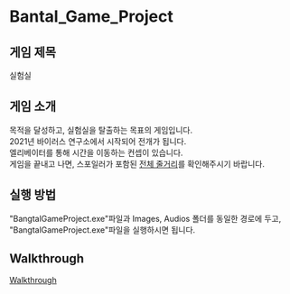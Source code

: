 # Bantal_Game_Project

## 게임 제목
실험실

## 게임 소개
목적을 달성하고, 실험실을 탈출하는 목표의 게임입니다.<br>
2021년 바이러스 연구소에서 시작되어 전개가 됩니다.<br>
엘리베이터를 통해 시간을 이동하는 컨셉이 있습니다.<br>
게임을 끝내고 나면, 스포일러가 포함된 [전체 줄거리]를 확인해주시기 바랍니다.

## 실행 방법
"BangtalGameProject.exe"파일과 Images, Audios 폴더를 동일한 경로에 두고, <br>
"BangtalGameProject.exe"파일을 실행하시면 됩니다.


## Walkthrough

[Walkthrough]


[전체 줄거리]:./전체줄거리.md
[Walkthrough]:https://drive.google.com/file/d/11D_5ZyUXX1AIy3QccUV3Dxtfz0zNGsd0/view?usp=sharing
